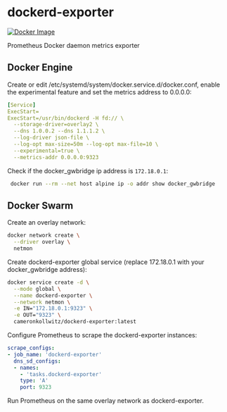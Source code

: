 # dockerd-exporter

[![Docker Image](https://images.microbadger.com/badges/image/cameronkollwitz/dockerd-exporter.svg)](https://hub.docker.com/r/cameronkollwitz/dockerd-exporter/)

Prometheus Docker daemon metrics exporter

## Docker Engine

Create or edit /etc/systemd/system/docker.service.d/docker.conf,
enable the experimental feature and set the metrics address to 0.0.0.0:

```yaml
[Service]
ExecStart=
ExecStart=/usr/bin/dockerd -H fd:// \
  --storage-driver=overlay2 \
  --dns 1.0.0.2 --dns 1.1.1.2 \
  --log-driver json-file \
  --log-opt max-size=50m --log-opt max-file=10 \
  --experimental=true \
  --metrics-addr 0.0.0.0:9323
```

Check if the docker_gwbridge ip address is `172.18.0.1`:

```bash
 docker run --rm --net host alpine ip -o addr show docker_gwbridge
```

## Docker Swarm

Create an overlay network:

```bash
docker network create \
  --driver overlay \
  netmon
```

Create dockerd-exporter global service (replace 172.18.0.1 with your docker_gwbridge address):

```sh
docker service create -d \
  --mode global \
  --name dockerd-exporter \
  --network netmon \
  -e IN="172.18.0.1:9323" \
  -e OUT="9323" \
  cameronkollwitz/dockerd-exporter:latest
```

Configure Prometheus to scrape the dockerd-exporter instances:

```yaml
scrape_configs:
- job_name: 'dockerd-exporter'
  dns_sd_configs:
  - names:
    - 'tasks.dockerd-exporter'
    type: 'A'
    port: 9323
```

Run Prometheus on the same overlay network as dockerd-exporter.
